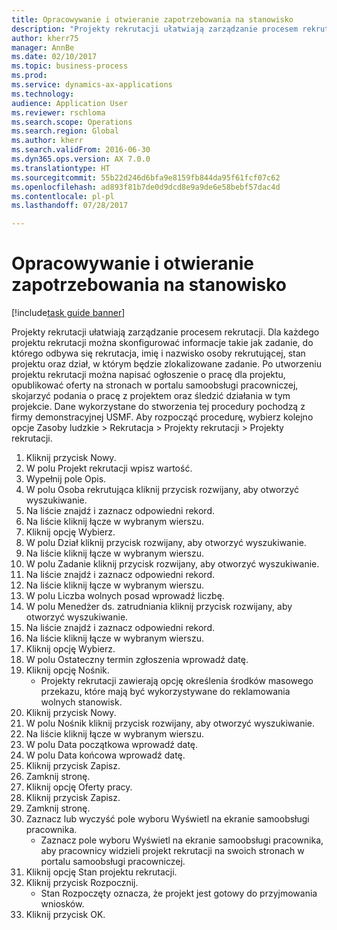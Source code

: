 ```yaml
--- 
title: Opracowywanie i otwieranie zapotrzebowania na stanowisko
description: "Projekty rekrutacji ułatwiają zarządzanie procesem rekrutacji."
author: kherr75
manager: AnnBe
ms.date: 02/10/2017
ms.topic: business-process
ms.prod: 
ms.service: dynamics-ax-applications
ms.technology: 
audience: Application User
ms.reviewer: rschloma
ms.search.scope: Operations
ms.search.region: Global
ms.author: kherr
ms.search.validFrom: 2016-06-30
ms.dyn365.ops.version: AX 7.0.0
ms.translationtype: HT
ms.sourcegitcommit: 55b22d246d6bfa9e8159fb844da95f61fcf07c62
ms.openlocfilehash: ad893f81b7de0d9dcd8e9a9de6e58bebf57dac4d
ms.contentlocale: pl-pl
ms.lasthandoff: 07/28/2017

---
```

# <a name="develop-and-open-a-job-requisition"></a>Opracowywanie i otwieranie zapotrzebowania na stanowisko

[!include[task guide banner](../../includes/task-guide-banner.md)]

Projekty rekrutacji ułatwiają zarządzanie procesem rekrutacji. Dla każdego projektu rekrutacji można skonfigurować informacje takie jak zadanie, do którego odbywa się rekrutacja, imię i nazwisko osoby rekrutującej, stan projektu oraz dział, w którym będzie zlokalizowane zadanie. Po utworzeniu projektu rekrutacji można napisać ogłoszenie o pracę dla projektu, opublikować oferty na stronach w portalu samoobsługi pracowniczej, skojarzyć podania o pracę z projektem oraz śledzić działania w tym projekcie. Dane wykorzystane do stworzenia tej procedury pochodzą z firmy demonstracyjnej USMF. Aby rozpocząć procedurę, wybierz kolejno opcje Zasoby ludzkie > Rekrutacja > Projekty rekrutacji > Projekty rekrutacji.

1. Kliknij przycisk Nowy.
2. W polu Projekt rekrutacji wpisz wartość.
3. Wypełnij pole Opis.
4. W polu Osoba rekrutująca kliknij przycisk rozwijany, aby otworzyć wyszukiwanie.
5. Na liście znajdź i zaznacz odpowiedni rekord.
6. Na liście kliknij łącze w wybranym wierszu.
7. Kliknij opcję Wybierz.
8. W polu Dział kliknij przycisk rozwijany, aby otworzyć wyszukiwanie.
9. Na liście kliknij łącze w wybranym wierszu.
10. W polu Zadanie kliknij przycisk rozwijany, aby otworzyć wyszukiwanie.
11. Na liście znajdź i zaznacz odpowiedni rekord.
12. Na liście kliknij łącze w wybranym wierszu.
13. W polu Liczba wolnych posad wprowadź liczbę.
14. W polu Menedżer ds. zatrudniania kliknij przycisk rozwijany, aby otworzyć wyszukiwanie.
15. Na liście znajdź i zaznacz odpowiedni rekord.
16. Na liście kliknij łącze w wybranym wierszu.
17. Kliknij opcję Wybierz.
18. W polu Ostateczny termin zgłoszenia wprowadź datę.
19. Kliknij opcję Nośnik.
    * Projekty rekrutacji zawierają opcję określenia środków masowego przekazu, które mają być wykorzystywane do reklamowania wolnych stanowisk.  
20. Kliknij przycisk Nowy.
21. W polu Nośnik kliknij przycisk rozwijany, aby otworzyć wyszukiwanie.
22. Na liście kliknij łącze w wybranym wierszu.
23. W polu Data początkowa wprowadź datę.
24. W polu Data końcowa wprowadź datę.
25. Kliknij przycisk Zapisz.
26. Zamknij stronę.
27. Kliknij opcję Oferty pracy.
28. Kliknij przycisk Zapisz.
29. Zamknij stronę.
30. Zaznacz lub wyczyść pole wyboru Wyświetl na ekranie samoobsługi pracownika.
    * Zaznacz pole wyboru Wyświetl na ekranie samoobsługi pracownika, aby pracownicy widzieli projekt rekrutacji na swoich stronach w portalu samoobsługi pracowniczej.  
31. Kliknij opcję Stan projektu rekrutacji.
32. Kliknij przycisk Rozpocznij.
    * Stan Rozpoczęty oznacza, że projekt jest gotowy do przyjmowania wniosków.  
33. Kliknij przycisk OK.


